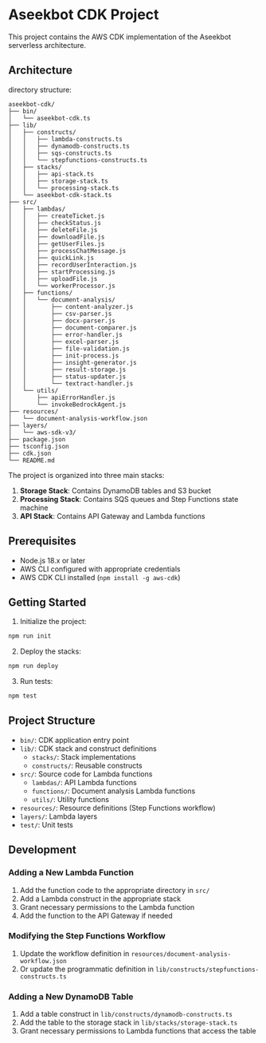# Aseekbot CDK Project

This project contains the AWS CDK implementation of the Aseekbot serverless architecture.

## Architecture

directory structure:
```
aseekbot-cdk/
├── bin/
│   └── aseekbot-cdk.ts
├── lib/
│   ├── constructs/
│   │   ├── lambda-constructs.ts
│   │   ├── dynamodb-constructs.ts
│   │   ├── sqs-constructs.ts
│   │   └── stepfunctions-constructs.ts
│   ├── stacks/
│   │   ├── api-stack.ts
│   │   ├── storage-stack.ts
│   │   └── processing-stack.ts
│   └── aseekbot-cdk-stack.ts
├── src/
│   ├── lambdas/
│   │   ├── createTicket.js
│   │   ├── checkStatus.js
│   │   ├── deleteFile.js
│   │   ├── downloadFile.js
│   │   ├── getUserFiles.js
│   │   ├── processChatMessage.js
│   │   ├── quickLink.js
│   │   ├── recordUserInteraction.js
│   │   ├── startProcessing.js
│   │   ├── uploadFile.js
│   │   └── workerProcessor.js
│   ├── functions/
│   │   └── document-analysis/
│   │       ├── content-analyzer.js
│   │       ├── csv-parser.js
│   │       ├── docx-parser.js
│   │       ├── document-comparer.js
│   │       ├── error-handler.js
│   │       ├── excel-parser.js
│   │       ├── file-validation.js
│   │       ├── init-process.js
│   │       ├── insight-generator.js
│   │       ├── result-storage.js
│   │       ├── status-updater.js
│   │       └── textract-handler.js
│   └── utils/
│       ├── apiErrorHandler.js
│       └── invokeBedrockAgent.js
├── resources/
│   └── document-analysis-workflow.json
├── layers/
│   └── aws-sdk-v3/
├── package.json
├── tsconfig.json
├── cdk.json
└── README.md
```

The project is organized into three main stacks:

1. **Storage Stack**: Contains DynamoDB tables and S3 bucket
2. **Processing Stack**: Contains SQS queues and Step Functions state machine
3. **API Stack**: Contains API Gateway and Lambda functions

## Prerequisites

- Node.js 18.x or later
- AWS CLI configured with appropriate credentials
- AWS CDK CLI installed (`npm install -g aws-cdk`)

## Getting Started

1. Initialize the project:

```bash
npm run init
```

2. Deploy the stacks:

```bash
npm run deploy
```

3. Run tests:

```bash
npm test
```

## Project Structure

- `bin/`: CDK application entry point
- `lib/`: CDK stack and construct definitions
  - `stacks/`: Stack implementations
  - `constructs/`: Reusable constructs
- `src/`: Source code for Lambda functions
  - `lambdas/`: API Lambda functions
  - `functions/`: Document analysis Lambda functions
  - `utils/`: Utility functions
- `resources/`: Resource definitions (Step Functions workflow)
- `layers/`: Lambda layers
- `test/`: Unit tests

## Development

### Adding a New Lambda Function

1. Add the function code to the appropriate directory in `src/`
2. Add a Lambda construct in the appropriate stack
3. Grant necessary permissions to the Lambda function
4. Add the function to the API Gateway if needed

### Modifying the Step Functions Workflow

1. Update the workflow definition in `resources/document-analysis-workflow.json`
2. Or update the programmatic definition in `lib/constructs/stepfunctions-constructs.ts`

### Adding a New DynamoDB Table

1. Add a table construct in `lib/constructs/dynamodb-constructs.ts`
2. Add the table to the storage stack in `lib/stacks/storage-stack.ts`
3. Grant necessary permissions to Lambda functions that access the table
